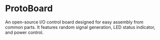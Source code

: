 # ProtoBoard
An open-source I/O control board designed for easy assembly from common parts. It features random signal generation,  LED status indicator, and power control.
